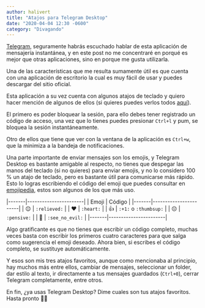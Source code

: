 ```yaml
---
author: halivert
title: "Atajos para Telegram Desktop"
date: "2020-04-04 12:30 -0600"
category: "Divagando"
---
```


[Telegram][1], seguramente habrás escuchado hablar de esta aplicación de
mensajería instantánea, y en este post no me concentraré en porqué es mejor que
otras aplicaciones, sino en porque me gusta utilizarla.

<!-- Seguir leyendo -->

Una de las características que me resulta sumamente útil es que cuenta con una
aplicación de escritorio la cual es muy fácil de usar y puedes descargar del
sitio oficial.

Esta aplicación a su vez cuenta con algunos atajos de teclado y quiero hacer
mención de algunos de ellos (si quieres puedes verlos todos [aquí][2]).

El primero es poder bloquear la sesión, para ello debes tener registrado un
código de acceso, una vez que lo tienes puedes presionar `Ctrl+l` y pum, se
bloquea la sesión instantáneamente.

Otro de ellos que tiene que ver con la ventana de la aplicación es `Ctrl+w`, que
la minimiza a la bandeja de notificaciones.

Una parte importante de enviar mensajes son los emojis, y Telegram Desktop es
bastante amigable al respecto, no tienes que despegar las manos del teclado (si
no quieres) para enviar emojis, y no lo considero 100 % un atajo de teclado,
pero es bastante útil para comunicarse más rápido. Esto lo logras escribiendo el
código del emoji que puedes consultar en [emojipedia][3], estos son algunos de
los que más uso.

|-------|-----------------------|
| Emoji | Código                |
|-------|-----------------------|
| 😌    | `:relieved:`          |
| ❤️     | `:heart:`             |
| 👍    | `:+1:` o `:thumbsup:` |
| 😔    | `:pensive:`           |
| 🙈    | `:see_no_evil:`       |
|-------|-----------------------|

Algo gratificante es que no tienes que escribir un código completo, muchas veces
basta con escribir los primeros cuatro caracteres para que salga como sugerencia
el emoji deseado. Ahora bien, si escribes el código completo, se sustituye
automáticamente.

Y esos son mis tres atajos favoritos, aunque como mencionaba al principio, hay
muchos más entre ellos, cambiar de mensajes, seleccionar un folder, dar estilo
al texto, ir directamente a tus mensajes guardados (`Ctrl+0`), cerrar Telegram
completamente, entre otros.

En fin, ¿ya usas Telegram Desktop? Dime cuales son tus atajos favoritos.
Hasta pronto 👋🏽

[1]: https://telegram.org
[2]: https://github.com/telegramdesktop/tdesktop/wiki/Keyboard-Shortcuts
[3]: https://emojipedia.org
